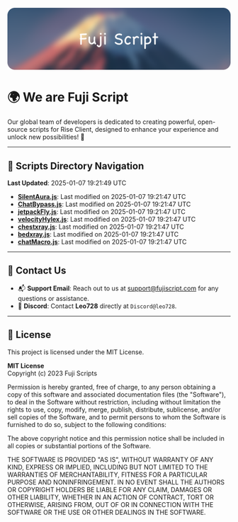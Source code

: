 ![Banner](.github/b.webp)

# 🌍 **We are Fuji Script**

Our global team of developers is dedicated to creating powerful, open-source scripts for Rise Client, designed to enhance your experience and unlock new possibilities! 🌟

---
<!-- SCRIPTS_NAVIGATION_START -->
## 📂 **Scripts Directory Navigation**

**Last Updated**: 2025-01-07 19:21:49 UTC

- **[SilentAura.js](scripts/SilentAura.js)**: Last modified on 2025-01-07 19:21:47 UTC
- **[ChatBypass.js](scripts/ChatBypass.js)**: Last modified on 2025-01-07 19:21:47 UTC
- **[jetpackFly.js](scripts/jetpackFly.js)**: Last modified on 2025-01-07 19:21:47 UTC
- **[velocityHylex.js](scripts/velocityHylex.js)**: Last modified on 2025-01-07 19:21:47 UTC
- **[chestxray.js](scripts/chestxray.js)**: Last modified on 2025-01-07 19:21:47 UTC
- **[bedxray.js](scripts/bedxray.js)**: Last modified on 2025-01-07 19:21:47 UTC
- **[chatMacro.js](scripts/chatMacro.js)**: Last modified on 2025-01-07 19:21:47 UTC

<!-- SCRIPTS_NAVIGATION_END -->

---

## 💬 **Contact Us**  
- 📬 **Support Email**: Reach out to us at [support@fujiscript.com](mailto:support@fujiscript.com) for any questions or assistance.  
- 💬 **Discord**: Contact **Leo728** directly at `Discord@leo728`.

---

## 📜 **License**

This project is licensed under the MIT License.  

**MIT License**  
Copyright (c) 2023 Fuji Scripts  

Permission is hereby granted, free of charge, to any person obtaining a copy of this software and associated documentation files (the "Software"), to deal in the Software without restriction, including without limitation the rights to use, copy, modify, merge, publish, distribute, sublicense, and/or sell copies of the Software, and to permit persons to whom the Software is furnished to do so, subject to the following conditions:  

The above copyright notice and this permission notice shall be included in all copies or substantial portions of the Software.  

THE SOFTWARE IS PROVIDED "AS IS", WITHOUT WARRANTY OF ANY KIND, EXPRESS OR IMPLIED, INCLUDING BUT NOT LIMITED TO THE WARRANTIES OF MERCHANTABILITY, FITNESS FOR A PARTICULAR PURPOSE AND NONINFRINGEMENT. IN NO EVENT SHALL THE AUTHORS OR COPYRIGHT HOLDERS BE LIABLE FOR ANY CLAIM, DAMAGES OR OTHER LIABILITY, WHETHER IN AN ACTION OF CONTRACT, TORT OR OTHERWISE, ARISING FROM, OUT OF OR IN CONNECTION WITH THE SOFTWARE OR THE USE OR OTHER DEALINGS IN THE SOFTWARE.  
